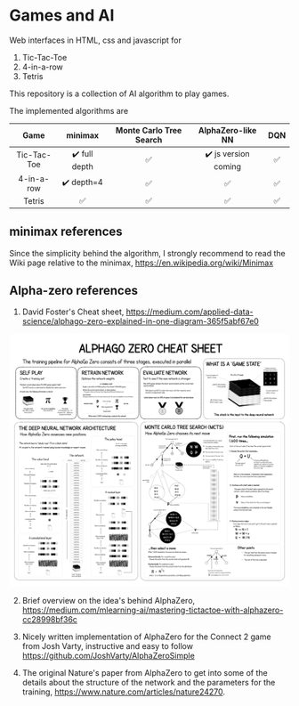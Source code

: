 # Games and AI

Web interfaces in HTML, css and javascript for 

1. Tic-Tac-Toe
2. 4-in-a-row
3. Tetris

This repository is a collection of AI algorithm to play games. 

The implemented algorithms are


| Game        | minimax                        | Monte Carlo Tree Search | AlphaZero-like NN  | DQN                |
| :---------: | :----------------------------: | :---------------------: | :----------------: | :----------------: |
| Tic-Tac-Toe | :heavy_check_mark: full depth  | :white_check_mark:      | :heavy_check_mark: js version coming | :white_check_mark: |
| 4-in-a-row  | :heavy_check_mark: depth=4     | :white_check_mark:      | :white_check_mark: | :white_check_mark: |
| Tetris      | :white_check_mark:             | :white_check_mark:      | :white_check_mark: | :white_check_mark: |


## minimax references

Since the simplicity behind the algorithm, I strongly recommend to read the Wiki page relative to the minimax, https://en.wikipedia.org/wiki/Minimax


## Alpha-zero references

1. David Foster's Cheat sheet, https://medium.com/applied-data-science/alphago-zero-explained-in-one-diagram-365f5abf67e0
<p align="center">
<img alt="missing image" src="img/alpha_go_zero_cheat_sheet.png">
</p>

2. Brief overview on the idea's behind AlphaZero, https://medium.com/mlearning-ai/mastering-tictactoe-with-alphazero-cc28998bf36c

3. Nicely written implementation of AlphaZero for the Connect 2 game from Josh Varty, instructive and easy to follow https://github.com/JoshVarty/AlphaZeroSimple

4. The original Nature's paper from AlphaZero to get into some of the details about the structure of the network and the parameters for the training, https://www.nature.com/articles/nature24270.

